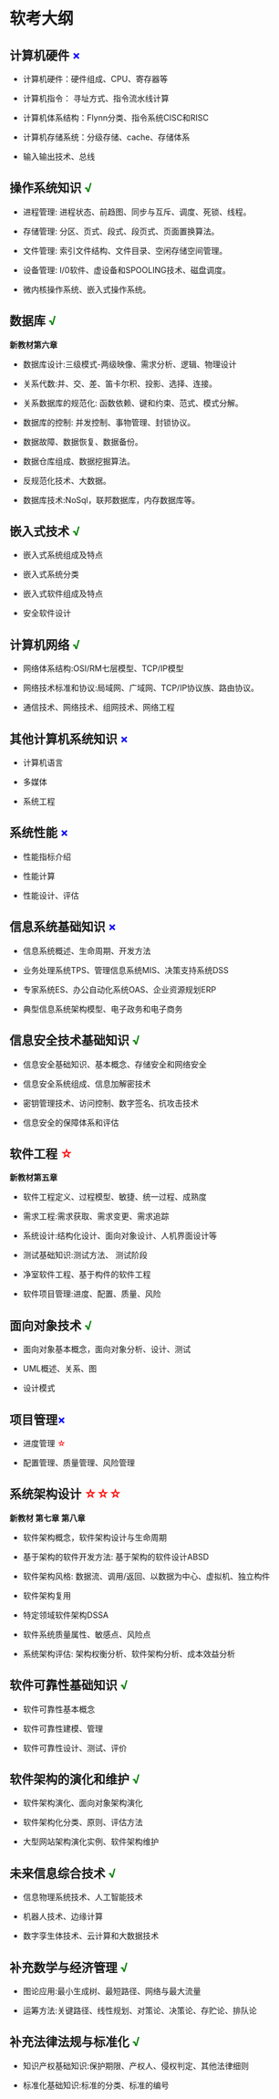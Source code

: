 # 软考大纲



## 计算机硬件 <font color = blue>×</font>

* 计算机硬件：硬件组成、CPU、寄存器等

* 计算机指令： 寻址方式、指令流水线计算

* 计算机体系结构：Flynn分类、指令系统CISC和RISC

* 计算机存储系统：分级存储、cache、存储体系
* 输入输出技术、总线



## 操作系统知识 <font color = green>√</font>

* 进程管理: 进程状态、前趋图、同步与互斥、调度、死锁、线程。

* 存储管理: 分区、页式、段式、段页式、页面置换算法。

* 文件管理: 索引文件结构、文件目录、空闲存储空间管理。

* 设备管理: I/0软件、虚设备和SPOOLING技术、磁盘调度。

* 微内核操作系统、嵌入式操作系统。

## 数据库 <font color = green>√</font>

**新教材第六章**

* 数据库设计:三级模式-两级映像、需求分析、逻辑、物理设计

* 关系代数:并、交、差、笛卡尔积、投影、选择、连接。

* 关系数据库的规范化: 函数依赖、键和约束、范式、模式分解。

* 数据库的控制: 并发控制、事物管理、封锁协议。

* 数据故障、数据恢复、数据备份。

* 数据仓库组成、数据挖掘算法。
* 反规范化技术、大数据。

* 数据库技术:NoSql，联邦数据库，内存数据库等。

## 嵌入式技术 <font color = green>√</font>

* 嵌入式系统组成及特点

* 嵌入式系统分类

* 嵌入式软件组成及特点

* 安全软件设计

## 计算机网络 <font color = green>√</font>

* 网络体系结构:OSI/RM七层模型、TCP/IP模型

* 网络技术标准和协议:局域网、广域网、TCP/IP协议族、路由协议。

* 通信技术、网络技术、组网技术、网络工程

## 其他计算机系统知识 <font color = blue>×</font>

* 计算机语言

* 多媒体

* 系统工程

## 系统性能 <font color = blue>×</font>

* 性能指标介绍

* 性能计算

* 性能设计、评估



## 信息系统基础知识 <font color = blue>×</font>

* 信息系统概述、生命周期、开发方法

* 业务处理系统TPS、管理信息系统MIS、决策支持系统DSS

* 专家系统ES、办公自动化系统OAS、企业资源规划ERP

* 典型信息系统架构模型、电子政务和电子商务

## 信息安全技术基础知识 <font color = green>√</font>

* 信息安全基础知识、基本概念、存储安全和网络安全

* 信息安全系统组成、信息加解密技术

* 密钥管理技术、访问控制、数字签名、抗攻击技术

* 信息安全的保障体系和评估

## 软件工程 <font color = red>☆</font>

**新教材第五章**

* 软件工程定义、过程模型、敏捷、统一过程、成熟度

* 需求工程:需求获取、需求变更、需求追踪

* 系统设计:结构化设计、面向对象设计、人机界面设计等

* 测试基础知识:测试方法、 测试阶段

* 净室软件工程、基于构件的软件工程

* 软件项目管理:进度、配置、质量、风险



## 面向对象技术 <font color = green>√</font>

* 面向对象基本概念，面向对象分析、设计、测试

* UML概述、关系、图

* 设计模式



## 项目管理<font color = blue>×</font>

* 进度管理 <font color = red>☆</font>

* 配置管理、质量管理、风险管理

## 系统架构设计 <font color = red>☆☆☆</font> 

**新教材 第七章 第八章**

* 软件架构概念，软件架构设计与生命周期

* 基于架构的软件开发方法: 基于架构的软件设计ABSD

* 软件架构风格: 数据流、调用/返回、以数据为中心、虚拟机、独立构件

* 软件架构复用

* 特定领域软件架构DSSA

* 软件系统质量属性、敏感点、风险点

* 系统架构评估: 架构权衡分析、软件架构分析、成本效益分析



## 软件可靠性基础知识 <font color = green>√</font>

* 软件可靠性基本概念

* 软件可靠性建模、管理

* 软件可靠性设计、测试、评价

## 软件架构的演化和维护 <font color = green>√</font>

* 软件架构演化、面向对象架构演化

* 软件架构化分类、原则、评估方法

* 大型网站架构演化实例、软件架构维护

## 未来信息综合技术 <font color = green>√</font>

* 信息物理系统技术、人工智能技术

* 机器人技术、边缘计算

* 数字孪生体技术、云计算和大数据技术

## 补充数学与经济管理 <font color = green>√</font>

* 图论应用:最小生成树、最短路径、网络与最大流量

* 运筹方法:关键路径、线性规划、对策论、决策论、存贮论、排队论

## 补充法律法规与标准化 <font color = green>√</font>

* 知识产权基础知识:保护期限、产权人、侵权判定、其他法律细则

* 标准化基础知识:标准的分类、标准的编号